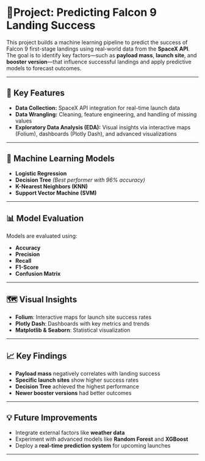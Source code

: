 # 🚀Project: **Predicting Falcon 9 Landing Success**

This project builds a machine learning pipeline to predict the success of Falcon 9 first-stage landings using real-world data from the **SpaceX API**. The goal is to identify key factors—such as **payload mass**, **launch site**, and **booster version**—that influence successful landings and apply predictive models to forecast outcomes.

---

## 📌 **Key Features**

- **Data Collection:** SpaceX API integration for real-time launch data  
- **Data Wrangling:** Cleaning, feature engineering, and handling of missing values  
- **Exploratory Data Analysis (EDA):** Visual insights via interactive maps (Folium), dashboards (Plotly Dash), and advanced visualizations  

---

## 🤖 **Machine Learning Models**

- **Logistic Regression**  
- **Decision Tree** *(Best performer with 96% accuracy)*  
- **K-Nearest Neighbors (KNN)**  
- **Support Vector Machine (SVM)**  

---

## 📊 **Model Evaluation**

Models are evaluated using:

- **Accuracy**
- **Precision**
- **Recall**
- **F1-Score**
- **Confusion Matrix**

---

## 🗺 **Visual Insights**

- **Folium**: Interactive maps for launch site success rates  
- **Plotly Dash**: Dashboards with key metrics and trends  
- **Matplotlib & Seaborn**: Statistical visualization  

---

## 📈 **Key Findings**

- **Payload mass** negatively correlates with landing success  
- **Specific launch sites** show higher success rates  
- **Decision Tree** achieved the highest performance  
- **Newer booster versions** had better outcomes  

---

## 💡 **Future Improvements**

- Integrate external factors like **weather data**  
- Experiment with advanced models like **Random Forest** and **XGBoost**  
- Deploy a **real-time prediction system** for upcoming launches  

---
